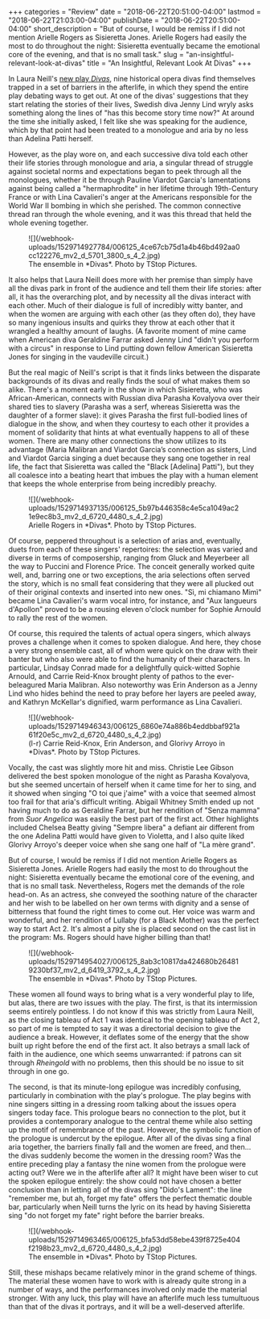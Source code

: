 +++
categories = "Review"
date = "2018-06-22T20:51:00-04:00"
lastmod = "2018-06-22T21:03:00-04:00"
publishDate = "2018-06-22T20:51:00-04:00"
short_description = "But of course, I would be remiss if I did not mention Arielle Rogers as Sisieretta Jones. Arielle Rogers had easily the most to do throughout the night: Sisieretta eventually became the emotional core of the evening, and that is no small task."
slug = "an-insightful-relevant-look-at-divas"
title = "An Insightful, Relevant Look At Divas"
+++

In Laura Neill's [new play *Divas*](http://www.operahub.org/upcoming), nine historical opera divas find themselves trapped in a set of barriers in the afterlife, in which they spend the entire play debating ways to get out. At one of the divas' suggestions that they start relating the stories of their lives, Swedish diva Jenny Lind wryly asks something along the lines of "has this become story time now?" At around the time she initially asked, I felt like she was speaking for the audience, which by that point had been treated to a monologue and aria by no less than Adelina Patti herself.

However, as the play wore on, and each successive diva told each other their life stories through monologue and aria, a singular thread of struggle against societal norms and expectations began to peek through all the monologues, whether it be through Pauline Viardot Garcia's lamentations against being called a "hermaphrodite" in her lifetime through 19th-Century France or with Lina Cavalieri's anger at the Americans responsible for the World War II bombing in which she perished. The common connective thread ran through the whole evening, and it was this thread that held the whole evening together.

<figure data-type="image">
![](/webhook-uploads/1529714927784/006125_4ce67cb75d1a4b46bd492aa0cc122276_mv2_d_5701_3800_s_4_2.jpg)
<figcaption>The ensemble in *Divas*. Photo by TStop Pictures.</figcaption>
</figure>

It also helps that Laura Neill does more with her premise than simply have all the divas park in front of the audience and tell them their life stories: after all, it has the overarching plot, and by necessity all the divas interact with each other. Much of their dialogue is full of incredibly witty banter, and when the women are arguing with each other (as they often do), they have so many ingenious insults and quirks they throw at each other that it wrangled a healthy amount of laughs. (A favorite moment of mine came when American diva Geraldine Farrar asked Jenny Lind "didn't you perform with a circus" in response to Lind putting down fellow American Sisieretta Jones for singing in the vaudeville circuit.)

But the real magic of Neill's script is that it finds links between the disparate backgrounds of its divas and really finds the soul of what makes them so alike. There's a moment early in the show in which Sisieretta, who was African-American, connects with Russian diva Parasha Kovalyova over their shared ties to slavery (Parasha was a serf, whereas Sisieretta was the daughter of a former slave): it gives Parasha the first full-bodied lines of dialogue in the show, and when they courtesy to each other it provides a moment of solidarity that hints at what eventually happens to all of these women. There are many other connections the show utilizes to its advantage (Maria Malibran and Viardot Garcia’s connection as sisters, Lind and Viardot Garcia singing a duet because they sang one together in real life, the fact that Sisieretta was called the "Black [Adelina] Patti"), but they all coalesce into a beating heart that imbues the play with a human element that keeps the whole enterprise from being incredibly preachy.

<figure data-type="image">
![](/webhook-uploads/1529714937135/006125_5b97b446358c4e5ca1049ac21e9ec8b3_mv2_d_6720_4480_s_4_2.jpg)
<figcaption>Arielle Rogers in *Divas*. Photo by TStop Pictures.</figcaption>
</figure>

Of course, peppered throughout is a selection of arias and, eventually, duets from each of these singers' repertoires: the selection was varied and diverse in terms of composership, ranging from Gluck and Meyerbeer all the way to Puccini and Florence Price. The conceit generally worked quite well, and, barring one or two exceptions, the aria selections often served the story, which is no small feat considering that they were all plucked out of their original contexts and inserted into new ones. "Sì, mi chiamano Mimì" became Lina Cavalieri's warm vocal intro, for instance, and "Aux langueurs d'Apollon" proved to be a rousing eleven o'clock number for Sophie Arnould to rally the rest of the women.

Of course, this required the talents of actual opera singers, which always proves a challenge when it comes to spoken dialogue. And here, they chose a very strong ensemble cast, all of whom were quick on the draw with their banter but who also were able to find the humanity of their characters. In particular, Lindsay Conrad made for a delightfully quick-witted Sophie Arnould, and Carrie Reid-Knox brought plenty of pathos to the ever-beleagured Maria Malibran. Also noteworthy was Erin Anderson as a Jenny Lind who hides behind the need to pray before her layers are peeled away, and Kathryn McKellar's dignified, warm performance as Lina Cavalieri.

<figure data-type="image">
![](/webhook-uploads/1529714946343/006125_6860e74a886b4eddbbaf921a61f20e5c_mv2_d_6720_4480_s_4_2.jpg)
<figcaption>(l-r) Carrie Reid-Knox, Erin Anderson, and Glorivy Arroyo in *Divas*. Photo by TStop Pictures.</figcaption>
</figure>

Vocally, the cast was slightly more hit and miss. Christie Lee Gibson delivered the best spoken monologue of the night as Parasha Kovalyova, but she seemed uncertain of herself when it came time for her to sing, and it showed when singing "O toi que j'aime" with a voice that seemed almost too frail for that aria's difficult writing. Abigail Whitney Smith ended up not having much to do as Geraldine Farrar, but her rendition of "Senza mamma" from *Suor Angelica* was easily the best part of the first act. Other highlights included Chelsea Beatty giving "Sempre libera" a defiant air different from the one Adelina Patti would have given to Violetta, and I also quite liked Glorivy Arroyo's deeper voice when she sang one half of "La mère grand".

But of course, I would be remiss if I did not mention Arielle Rogers as Sisieretta Jones. Arielle Rogers had easily the most to do throughout the night: Sisieretta eventually became the emotional core of the evening, and that is no small task. Nevertheless, Rogers met the demands of the role head-on. As an actress, she conveyed the soothing nature of the character and her wish to be labelled on her own terms with dignity and a sense of bitterness that found the right times to come out. Her voice was warm and wonderful, and her rendition of Lullaby (for a Black Mother) was the perfect way to start Act 2. It's almost a pity she is placed second on the cast list in the program: Ms. Rogers should have higher billing than that!

<figure data-type="image">
![](/webhook-uploads/1529714954027/006125_8ab3c10817da424680b264819230bf37_mv2_d_6419_3792_s_4_2.jpg)
<figcaption>The ensemble in *Divas*. Photo by TStop Pictures.</figcaption>
</figure>

These women all found ways to bring what is a very wonderful play to life, but alas, there are two issues with the play. The first, is that its intermission seems entirely pointless. I do not know if this was strictly from Laura Neill, as the closing tableau of Act 1 was identical to the opening tableau of Act 2, so part of me is tempted to say it was a directorial decision to give the audience a break. However, it deflates some of the energy that the show built up right before the end of the first act. It also betrays a small lack of faith in the audience, one which seems unwarranted: if patrons can sit through *Rheingold* with no problems, then this should be no issue to sit through in one go.

The second, is that its minute-long epilogue was incredibly confusing, particularly in combination with the play's prologue. The play begins with nine singers sitting in a dressing room talking about the issues opera singers today face. This prologue bears no connection to the plot, but it provides a contemporary analogue to the central theme while also setting up the motif of remembrance of the past. However, the symbolic function of the prologue is undercut by the epilogue. After all of the divas sing a final aria together, the barriers finally fall and the women are freed, and then… the divas suddenly become the women in the dressing room? Was the entire preceding play a fantasy the nine women from the prologue were acting out? Were we in the afterlife after all? It might have been wiser to cut the spoken epilogue entirely: the show could not have chosen a better conclusion than in letting all of the divas sing "Dido's Lament": the line "remember me, but ah, forget my fate" offers the perfect thematic double bar, particularly when Neill turns the lyric on its head by having Sisieretta sing "do not forget my fate" right before the barrier breaks.

<figure data-type="image">
![](/webhook-uploads/1529714963465/006125_bfa53dd58ebe439f8725e404f2198b23_mv2_d_6720_4480_s_4_2.jpg)
<figcaption>The ensemble in *Divas*. Photo by TStop Pictures.</figcaption>
</figure>

Still, these mishaps became relatively minor in the grand scheme of things. The material these women have to work with is already quite strong in a number of ways, and the performances involved only made the material stronger. With any luck, this play will have an afterlife much less tumultuous than that of the divas it portrays, and it will be a well-deserved afterlife.
